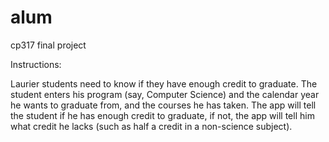 # alum
cp317 final project

Instructions:

Laurier students need to know if they have enough credit to graduate. The student enters his program 
(say, Computer Science) and the calendar year he wants to graduate from, and the courses he has taken. 
The app will tell the student if he has enough credit to graduate, if not, the app will tell him what 
credit he lacks (such as half a credit in a non-science subject). 
